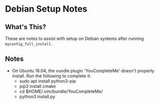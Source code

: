 # Debian Setup Notes

## What's This?

These are notes to assist with setup on Debian systems after running `myconfig_full_install`.

## Notes

- On Ubuntu 18.04, the vundle plugin 'YouCompleteMe' doesn't properly install. Run the following to complete it:
    - sudo apt install python3-pip  
    - pip3 install cmake
    - cd $HOME/.vim/bundle/YouCompleteMe/
    - python3 install.py
